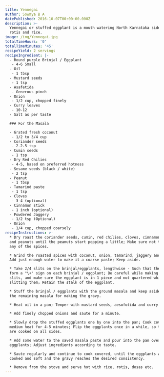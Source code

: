 ```yaml
---
title: Yennegai
author: Sowmya B A
datePublished: 2016-10-07T00:00:00.000Z
description: >-
  Yennegai or stuffed eggplant is a mouth watering North Karnataka side dish for
  rotis and rice.
image: /img/Yennegai.jpg
totalTimeHours: '0'
totalTimeMinutes: '45'
recipeYield: 2 servings
recipeIngredient: |-
  - Round purple Brinjal / Eggplant
   - 4-6 Small
  - Oil
   - 1 tbsp
  - Mustard seeds
   - 1 tsp
  - Asafetida
   - Generous pinch
  - Onion
   - 1/2 cup, chopped finely
  - Curry leaves
   - 10-12
  - Salt as per taste

  ### For the Masala

  - Grated fresh coconut
   - 1/2 to 3/4 cup
  - Coriander seeds
   - 2-2.5 tsp
  - Cumin seeds
   - 1 tsp
  - Dry Red Chilies
   - 4-5, based on preferred hotness
  - Sesame seeds (black / white)
   - 2 tsp
  - Peanut
   - 1 tbsp
  - Tamarind paste
   - 1 tsp
  - Cloves
   - 3-4 (optional)
  - Cinnamon stick
   - 1 inch (optional)
  - Powdered Jaggery
   - 1/2 tsp (Optional)
  - Onion 
   - 1/4 cup, chopped coarsely
recipeInstructions: >-
  * Dry roast the coriander seeds, cumin, red chilies, cloves, cinnamon, sesame
  and peanuts until the peanuts start popping a little; Make sure not to burn
  any of the spices.

  * Grind the roasted spices with coconut, onion, tamarind, jaggery and salt;
  Add just enough water to make it a coarse paste; Keep aside.

  * Take 2/4 slits on the brinjal/eggplants, lengthwise - Such that the slits
  form a "\+" sign on each brinjal / eggplant; Be careful while making the
  slits, and make sure the eggplant is in 1 piece and not quartered while
  slitting them; Retain the stalk of the eggplant.

  * Stuff the brinjal / eggplants with the ground masala and keep aside; Save
  the remaining masala for making the gravy.

  * Heat oil in a pan; Temper with mustard seeds, aesofotida and curry leaves.

  * Add finely chopped onions and saute for a minute.

  * Slowly drop the stuffed eggplants one by one into the pan; Cook covered on
  medium heat for 4-5 minutes; Flip the eggplants once in a while, so that they
  are cooked on all sides.

  * Add some water to the saved masala paste and pour into the pan over the
  eggplants; Adjust ingredients according to taste.

  * Saute regularly and continue to cook covered, until the eggplants are well
  cooked and soft and the gravy reaches the desired consistency.

  * Remove from the stove and serve hot with rice, rotis, dosas etc.
---
```








